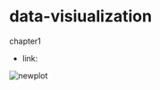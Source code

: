# data-visiualization

chapter1
- link: 

![newplot](https://github.com/user-attachments/assets/5d845218-13eb-4689-b1bc-fba3d68fd466)
